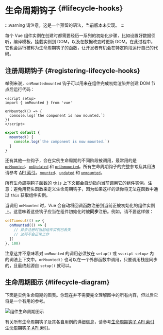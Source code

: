 # 生命周期钩子 <sup class="vt-badge dev-only" data-text="Reserved" /> {#lifecycle-hooks}

:::warning
请注意，这是一个预留的语法，当前版本未实现。
:::

每个 Vue 组件实例在创建时都需要经历一系列的初始化步骤，比如设置好数据侦听，编译模板，挂载实例到 DOM，以及在数据改变时更新 DOM。在此过程中，它也会运行被称为生命周期钩子的函数，让开发者有机会在特定阶段运行自己的代码。

## 注册周期钩子 {#registering-lifecycle-hooks}

举例来说，<span class="composition-api">`onMounted`</span><span class="options-api">`mounted`</span> 钩子可以用来在组件完成初始渲染并创建 DOM 节点后运行代码：

<div class="composition-api">

```vue
<script setup>
import { onMounted } from 'vue'

onMounted(() => {
  console.log(`the component is now mounted.`)
})
</script>
```

</div>
<div class="options-api">

```js
export default {
  mounted() {
    console.log(`the component is now mounted.`)
  }
}
```

</div>

还有其他一些钩子，会在实例生命周期的不同阶段被调用，最常用的是 <span class="composition-api">[`onMounted`](/api/composition-api-lifecycle#onmounted)、[`onUpdated`](/api/composition-api-lifecycle#onupdated) 和 [`onUnmounted`](/api/composition-api-lifecycle#onunmounted)。所有生命周期钩子的完整参考及其用法请参考 [API 索引](/api/composition-api-lifecycle.html)。</span><span class="options-api">[`mounted`](/api/options-lifecycle#mounted)、[`updated`](/api/options-lifecycle#updated) 和 [`unmounted`](/api/options-lifecycle#unmounted)。</span>

<div class="options-api">

所有生命周期钩子函数的 `this` 上下文都会自动指向当前调用它的组件实例。注意：避免用箭头函数来定义生命周期钩子，因为如果这样的话你将无法在函数中通过 `this` 获取组件实例。

</div>

<div class="composition-api">

当调用 `onMounted` 时，Vue 会自动将回调函数注册到当前正被初始化的组件实例上。这意味着这些钩子应当在组件初始化时被**同步**注册。例如，请不要这样做：

```js
setTimeout(() => {
  onMounted(() => {
    // 异步注册时当前组件实例已丢失
    // 这将不会正常工作
  })
}, 100)
```

注意这并不意味着对 `onMounted` 的调用必须放在 `setup()` 或 `<script setup>` 内的词法上下文中。`onMounted()` 也可以在一个外部函数中调用，只要调用栈是同步的，且最终起源自 `setup()` 就可以。

</div>

## 生命周期图示 {#lifecycle-diagram}

下面是实例生命周期的图表。你现在并不需要完全理解图中的所有内容，但以后它将是一个有用的参考。

![组件生命周期图示](./images/lifecycle_zh-CN.png)

<!-- https://www.figma.com/file/Xw3UeNMOralY6NV7gSjWdS/Vue-Lifecycle -->
<!-- https://www.figma.com/file/QHo4ehJ4TRx3f7gzRP1F1k/Vue-Lifecycle-(zh-CN) -->

有关所有生命周期钩子及其各自用例的详细信息，请参考<span class="composition-api">[生命周期钩子 API 索引](/api/composition-api-lifecycle)</span><span class="options-api">[生命周期钩子 API 索引](/api/options-lifecycle)</span>。
